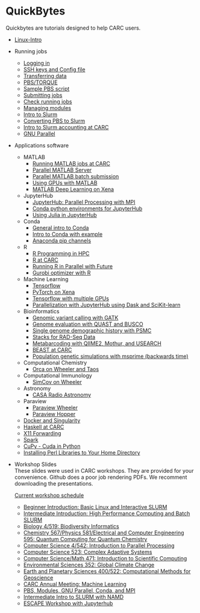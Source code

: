 # QuickBytes
Quickbytes are tutorials designed to help CARC users.  
    
   * [Linux-Intro](https://github.com/UNM-CARC/QuickBytes/blob/master/linux_intro.md)

   * Running jobs
      * [Logging in](https://github.com/UNM-CARC/QuickBytes/blob/master/logging_in.md)
      * [SSH keys and Config file](https://github.com/UNM-CARC/QuickBytes/blob/table-of-contents-readme/ssh_keygen_config.md)
      * [Transferring data](https://github.com/UNM-CARC/QuickBytes/blob/master/transfer_data.md)
      * [PBS/TORQUE](https://github.com/UNM-CARC/QuickBytes/blob/master/pbs-torque.md)
      * [Sample PBS script](https://github.com/UNM-CARC/QuickBytes/blob/master/pbs_scripts2.md)
      * [Submitting jobs](https://github.com/UNM-CARC/QuickBytes/blob/master/submitting_jobs.md)
      * [Check running jobs](https://github.com/UNM-CARC/QuickBytes/blob/master/checking_on_running_jobs.md) 
      * [Managing modules](https://github.com/UNM-CARC/QuickBytes/blob/master/module_management.md)
      * [Intro to Slurm](https://github.com/UNM-CARC/QuickBytes/blob/master/Intro_to_slurm.md)
      * [Converting PBS to Slurm](https://github.com/UNM-CARC/QuickBytes/blob/master/pbs2slurm.md)
      * [Intro to Slurm accounting at CARC](https://github.com/UNM-CARC/QuickBytes/blob/master/slurm_accounting.md)
      * [GNU Parallel](https://github.com/UNM-CARC/QuickBytes/blob/master/GNU%20Parallel.md)
   
   * Applications software
      * MATLAB
         * [Running MATLAB jobs at CARC](https://github.com/UNM-CARC/QuickBytes/blob/master/running_matlab_jobs.md)
         * [Parallel MATLAB Server](https://github.com/UNM-CARC/QuickBytes/blob/master/ParallelMatlabServer.md)
         * [Parallel MATLAB batch submission](https://github.com/UNM-CARC/QuickBytes/blob/parallel_matlab_profile_creation/Parallel%20MATLAB%20profile%20setup%20and%20batch%20submission.md)
         * [Using GPUs with MATLAB](https://github.com/UNM-CARC/QuickBytes/blob/master/Using%20GPUs%20on%20Xena%20with%20MATLAB.md)
         * [MATLAB Deep Learning on Xena](https://github.com/UNM-CARC/QuickBytes/blob/master/MATLAB%20Deep%20Learning%20on%20Xena.md)
      * JupyterHub
         * [JupyterHub: Parallel Processing with MPI](https://github.com/UNM-CARC/QuickBytes/blob/master/parallelization_with%20Jupyterhub_using_mpi.md)
         * [Conda python environments for JupyterHub](https://github.com/UNM-CARC/QuickBytes/blob/master/Conda_JupyterHub.md)
         * [Using Julia in JupyterHub](https://github.com/UNM-CARC/QuickBytes/blob/master/julia_with_jupyterhub.md)
      * Conda
         * [General intro to Conda](https://github.com/UNM-CARC/QuickBytes/blob/master/anaconda_general_intro.md)
         * [Intro to Conda with example](https://github.com/UNM-CARC/QuickBytes/blob/master/anaconda_intro.md)
         * [Anaconda pip channels](https://github.com/UNM-CARC/QuickBytes/blob/master/anaconda_pip_channels.md)
      * R
         * [R Programming in HPC](https://github.com/UNM-CARC/QuickBytes/blob/master/R_usage.md)
         * [R at CARC](https://github.com/UNM-CARC/QuickBytes/tree/master/R_at_CARC)
         * [Running R in Parallel with Future](https://github.com/UNM-CARC/QuickBytes/blob/master/Parallel_R_with_Future.ipynb)
         * [Gurobi optimizer with R](https://github.com/UNM-CARC/QuickBytes/blob/master/Gurobi%20optimizer%20with%20R.md)
      * Machine Learning
         * [Tensorflow](https://github.com/UNM-CARC/QuickBytes/blob/master/Tensorflow_documentation.md)
         * [PyTorch on Xena](https://github.com/UNM-CARC/QuickBytes/blob/PyTorch-1.9-quick-byte/PyTorch_1.9_Xena.md)
         * [Tensorflow with multiple GPUs](https://github.com/UNM-CARC/QuickBytes/blob/master/multiGPU_tensorflow_tutorial.ipynb)
         * [Parallelization with JupyterHub using Dask and SciKit-learn](https://github.com/UNM-CARC/QuickBytes/blob/master/parallel_jupyterhub_with_dask_and_scikit-learn.md)
      * Bioinformatics
         * [Genomic variant calling with GATK](https://github.com/UNM-CARC/QuickBytes/blob/master/GATK_QuickByte.md)
         * [Genome evaluation with QUAST and BUSCO](https://github.com/UNM-CARC/QuickBytes/blob/master/genome_evaluation.md)
         * [Single genome demographic history with PSMC](https://github.com/UNM-CARC/QuickBytes/blob/master/psmc_quickbyte.md)
         * [Stacks for RAD-Seq Data](https://github.com/UNM-CARC/QuickBytes/blob/master/Stacks_quickbyte.md)
         * [Metabarcoding with QIIME2, Mothur, and USEARCH](https://github.com/UNM-CARC/QuickBytes/blob/master/Metabarcoding.md)
         * [BEAST at CARC](https://github.com/UNM-CARC/QuickBytes/blob/master/Beast_at_CARC.md)
         * [Population genetic simulations with msprime (backwards time)](https://github.com/UNM-CARC/QuickBytes/blob/master/msprime_quickbyte.md)
      * Computational Chemistry
         * [Orca on Wheeler and Taos](https://github.com/UNM-CARC/QuickBytes/blob/master/orca_wheeler_taos.md)
      * Computational Immunology
         * [SimCov on Wheeler](https://github.com/UNM-CARC/QuickBytes/blob/master/SimCov.md)
      *  Astronomy
         * [CASA Radio Astronomy](https://github.com/UNM-CARC/QuickBytes/blob/master/mpiCASA.md) 
      * Paraview
        * [Paraview Wheeler](https://github.com/UNM-CARC/QuickBytes/blob/master/paraview.md)
        * [Paraview Hopper](https://github.com/UNM-CARC/QuickBytes/blob/master/Paraview_Hopper.md)
      * [Docker and Singularity](https://github.com/UNM-CARC/QuickBytes/blob/master/singularity-markdown-version.md)
      * [Haskell at CARC](https://github.com/UNM-CARC/QuickBytes/blob/master/haskell.md)
      * [X11 Forwarding](https://github.com/UNM-CARC/QuickBytes/blob/master/X11_forwarding.md)
      * [Spark](https://github.com/UNM-CARC/QuickBytes/blob/master/spark.md)
      * [CuPy - Cuda in Python](https://github.com/UNM-CARC/QuickBytes/blob/master/CuPy_on_CARC.ipynb)
      * [Installing Perl Libraries to Your Home Directory](https://github.com/UNM-CARC/QuickBytes/blob/master/install_perl_libraries.md) 
      
      
* Workshop Slides   
These slides were used in CARC workshops. They are provided for your convenience. Github does a poor job rendering PDFs. We recomment downloading the presentations.

  [Current workshop schedule](https://carc.unm.edu/education--training/workshops-and-seminars.html)
    * [Beginner Introduction: Basic Linux and Interactive SLURM](https://github.com/UNM-CARC/QuickBytes/blob/master/workshop_slides/BeginnerIntro.pdf)
    * [Intermediate Introduction: High Performance Computing and Batch SLURM](https://github.com/UNM-CARC/QuickBytes/blob/master/workshop_slides/IntermediateIntro.pdf)
    * [Biology 4/519: Biodiversity Informatics](https://github.com/UNM-CARC/QuickBytes/blob/master/workshop_slides/BIOL419_519.pdf)
    * [Chemistry 567/Physics 581/Electrical and Computer Engineering 595: Quantum Computing for Quantum Chemistry](https://github.com/UNM-CARC/QuickBytes/blob/master/workshop_slides/CHEM567.pdf)
    * [Computer Science 4/542: Introduction to Parallel Processing](https://github.com/UNM-CARC/QuickBytes/blob/master/workshop_slides/CS442.pdf)
    * [Computer Science 523: Complex Adaptive Systems](https://github.com/UNM-CARC/QuickBytes/blob/master/workshop_slides/CS523.pdf)
    * [Computer Science/Math 471: Introduction to Scientific Computing](https://github.com/UNM-CARC/QuickBytes/blob/master/workshop_slides/CS_Math_471.pdf)
    * [Environmental Sciences 352: Global Climate Change](https://github.com/UNM-CARC/QuickBytes/blob/master/workshop_slides/ENVS352.pdf)
    * [Earth and Planetary Sciences 400/522: Computational Methods for Geoscience](https://github.com/UNM-CARC/QuickBytes/blob/master/workshop_slides/EPS522.pdf)
    * [CARC Annual Meeting: Machine Learning](https://github.com/UNM-CARC/QuickBytes/blob/master/workshop_slides/Machine_Learning.pdf)
    * [PBS, Modules, GNU Parallel, Conda, and MPI](https://github.com/UNM-CARC/QuickBytes/blob/master/workshop_slides/PBS_Parallel_MPI.pdf)
    * [Intermediate Intro to SLURM with NAMD](https://github.com/UNM-CARC/QuickBytes/blob/master/workshop_slides/IntermediateIntroToCARCWorkshopNAMD.pdf)
    * [ESCAPE Workshop with Jupyterhub](https://github.com/UNM-CARC/QuickBytes/blob/master/workshop_slides/CARC_ESCAPE_WORKSHOP-0.1.pdf) 
    
      
      
